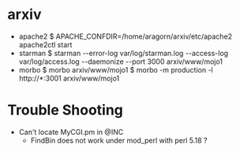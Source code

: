 arxiv
=====
* apache2
  $ APACHE_CONFDIR=/home/aragorn/arxiv/etc/apache2 apache2ctl start
* starman
  $ starman --error-log var/log/starman.log --access-log var/log/access.log --daemonize --port 3000 arxiv/www/mojo1
* morbo
  $ morbo arxiv/www/mojo1
  $ morbo -m production -l http://*:3001 arxiv/www/mojo1

Trouble Shooting
================
* Can't locate MyCGI.pm in @INC
  - FindBin does not work under mod_perl with perl 5.18 ?
 

